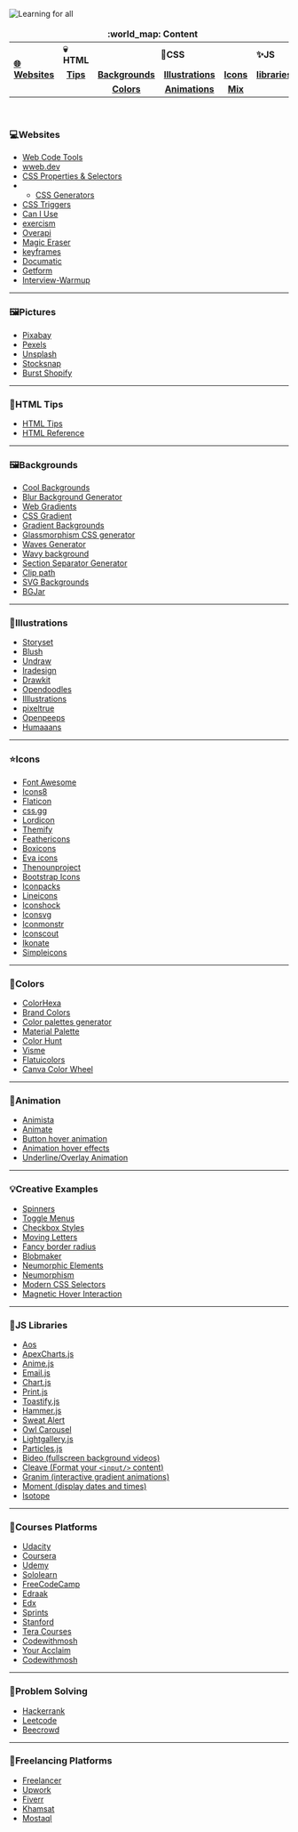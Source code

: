 ![Learning for all](https://i.imgur.com/NYL5Bvr.png)

<div align="center">
  <table>
    <thead align="center">
      <tr border: none;>
        <td colspan="6"><b>:world_map: Content</b></td>
      </tr>
    </thead>
    <tbody>
    <tr>
      <td colspan="1" rowspan="3"><a href="#websites"><b>🌐Websites</b></a></td>
      <td colspan="1"><b>💀HTML</b></td>
      <td colspan="3" align="center"><b>🎨CSS</b></td>
      <td colspan="1"><b>✨JS</b></td>
    </tr>
      <tr>
       <td align="center">
          <a href="#htmlTips"><b>Tips</b></a>
        <td align="center">
          <a href="#backgrounds"><b>Backgrounds</b></a>
        </td>
          <td align="center">
       <a href="illustrations"><b>Illustrations</b></a>
        </td>
            <td align="center">
         <a href="#icons"><b>Icons</b></a>
        </td>
            <td align="center">
         <a href="#libraries"><b>libraries</b></a>
        </td>
      </tr>
      <tr>
        <td align="center">
          <a href="#"><b></b></a>
        </td>
        <td align="center">
          <a href="#colors"><b>Colors</b></a>
        </td>
        <td align="center">
          <a href="#animation"><b>Animations</b></a>
        </td>
        <td align="center">
          <a href="#mix"><b>Mix</b></a>
        </td>
      </tr>
    </tbody>
  </table>
  </div>
<br/>

### :computer:<strong id="websites">Websites</strong>

- [Web Code Tools](https://webcode.tools/)
- [wweb.dev](https://wweb.dev/)
- [CSS Properties & Selectors](https://css-tricks.com/almanac/)
- - [CSS Generators](https://css-generators.com/)
- [CSS Triggers](https://csstriggers.com/)
- [Can I Use](https://caniuse.com/)
- [exercism](https://exercism.org/)
- [Overapi](https://overapi.com/)
- [Magic Eraser](https://www.magiceraser.io/)
- [keyframes](https://keyframes.app/)
- [Documatic](https://www.documatic.com/)
- [Getform](https://app.getform.io/)
- [Interview-Warmup](https://grow.google/certificates/interview-warmup/)

---

### 🖼️<strong id="pictures">Pictures</strong>

- [Pixabay](https://pixabay.com/)
- [Pexels](https://www.pexels.com/)
- [Unsplash](https://unsplash.com/)
- [Stocksnap](https://stocksnap.io/)
- [Burst Shopify](https://burst.shopify.com/)

---

### 🔖<strong id="htmlTips">HTML Tips</strong>

- [HTML Tips](https://markodenic.com/html-tips/)
- [HTML Reference](https://htmlreference.io/)

---

### 🖼️<strong id="backgrounds">Backgrounds</strong>

- [Cool Backgrounds](https://coolbackgrounds.io/)
- [Blur Background Generator](https://wweb.dev/resources/blur-background-css-generator/)
- [Web Gradients](https://webgradients.com/)
- [CSS Gradient](https://cssgradient.io/)
- [Gradient Backgrounds](https://cssgradient.io/gradient-backgrounds/)
- [Glassmorphism CSS generator](https://css.glass/)
- [Waves Generator](https://getwaves.io/)
- [Wavy background](https://blog.devgenius.io/wavy-background-with-css-svg-4910821c2b87)
- [Section Separator Generator](https://wweb.dev/resources/css-separator-generator/)
- [Clip path](https://bennettfeely.com/clippy/)
- [SVG Backgrounds](https://www.svgbackgrounds.com/)
- [BGJar](https://bgjar.com/)

---

### :dolls:<strong id="illustrations">Illustrations</strong>

- [Storyset](https://storyset.com/)
- [Blush](https://blush.design/)
- [Undraw](https://undraw.co/illustrations)
- [Iradesign](https://iradesign.io/)
- [Drawkit](https://www.drawkit.com/)
- [Opendoodles](https://opendoodles.com/)
- [Illlustrations](https://illlustrations.co/)
- [pixeltrue](https://www.pixeltrue.com/)
- [Openpeeps](https://openpeeps.com/)
- [Humaaans](https://humaaans.com/)

---

### ⭐<strong id="icons">Icons</strong>

- [Font Awesome](https://fontawesome.com/icons)
- [Icons8](https://icons8.com/)
- [Flaticon](https://www.flaticon.com/free-icons/library)
- [css.gg](https://css.gg/)
- [Lordicon](https://lordicon.com/)
- [Themify](https://themify.me/themify-icons)
- [Feathericons](https://feathericons.com/)
- [Boxicons](https://boxicons.com/)
- [Eva icons](https://akveo.github.io/eva-icons/#/)
- [Thenounproject](https://thenounproject.com/icons/)
- [Bootstrap Icons](https://icons.getbootstrap.com/)
- [Iconpacks](https://www.iconpacks.net/)
- [Lineicons](https://lineicons.com/icons/)
- [Iconshock](https://www.iconshock.com/)
- [Iconsvg](https://iconsvg.xyz/)
- [Iconmonstr](https://iconmonstr.com/)
- [Iconscout](https://iconscout.com/)
- [Ikonate](https://ikonate.com/)
- [Simpleicons](https://simpleicons.org/)

---

### 🎨<strong id="colors">Colors</strong>

- [ColorHexa](https://www.colorhexa.com/)
- [Brand Colors](https://brandcolors.net/)
- [Color palettes generator](https://coolors.co/)
- [Material Palette](https://www.materialpalette.com/colors)
- [Color Hunt](https://colorhunt.co/)
- [Visme](https://visme.co/blog/website-color-schemes/)
- [Flatuicolors](https://flatuicolors.com/)
- [Canva Color Wheel](https://www.canva.com/colors/color-wheel/)

---

### 👀<strong id="animation">Animation</strong>

- [Animista](https://animista.net/)
- [Animate](https://animate.style/)
- [Button hover animation](https://blog.stackfindover.com/css-button-hover-animation/)
- [Animation hover effects](https://www.proglobalbusinesssolutions.com/css-hover-effects/)
- [Underline/Overlay Animation](https://dev.to/afif/100-underline-overlay-animation-the-ultimate-css-collection-4p40)

---

### 💡<strong id="mix">Creative Examples</strong>

- [Spinners](https://tobiasahlin.com/spinkit/)
- [Toggle Menus](https://freefrontend.com/css-toggle-menus/)
- [Checkbox Styles](https://alvarotrigo.com/blog/css-checkbox-styles/)
- [Moving Letters](https://tobiasahlin.com/moving-letters/)
- [Fancy border radius](https://9elements.github.io/fancy-border-radius/)
- [Blobmaker](https://www.blobmaker.app/)
- [Neumorphic Elements](https://codepen.io/myacode/pen/PoqQQNM)
- [Neumorphism](https://neumorphism.io/)
- [Modern CSS Selectors](https://blog.openreplay.com/modern-css-selectors/)
- [Magnetic Hover Interaction](https://codepen.io/dev_loop/pen/KKdEgdz)

---

### 📂<strong id="libraries">JS Libraries</strong>

- [Aos](https://michalsnik.github.io/aos/)
- [ApexCharts.js](https://apexcharts.com/)
- [Anime.js](https://animejs.com/)
- [Email.js](https://www.emailjs.com)
- [Chart.js](https://www.chartjs.org/docs/latest/)
- [Print.js](https://printjs.crabbly.com/)
- [Toastify.js](https://apvarun.github.io/toastify-js/)
- [Hammer.js](https://hammerjs.github.io/getting-started/)
- [Sweat Alert](https://sweetalert2.github.io/)
- [Owl Carousel](https://owlcarousel2.github.io/OwlCarousel2/)
- [Lightgallery.js](https://www.lightgalleryjs.com/docs/getting-started/)
- [Particles.js](https://vincentgarreau.com/particles.js/)
- [Bideo (fullscreen background videos)](https://rishabhp.github.io/bideo.js/)
- [Cleave (Format your `<input/>` content)](https://nosir.github.io/cleave.js/)
- [Granim (interactive gradient animations)](https://sarcadass.github.io/granim.js/index.html)
- [Moment (display dates and times)](https://momentjs.com/)
- [Isotope](https://isotope.metafizzy.co/)

---

### 📂<strong id="courses">Courses Platforms</strong>

- [Udacity](https://classroom.udacity.com/)
- [Coursera](https://www.coursera.org/)
- [Udemy](https://www.udemy.com/)
- [Sololearn](https://www.sololearn.com/Profile/13719657#_=_)
- [FreeCodeCamp](https://www.freecodecamp.org/jrazap)
- [Edraak](https://www.edraak.org/)
- [Edx](https://courses.edx.org/)
- [Sprints](https://programs.sprints.ai/)
- [Stanford](https://online.stanford.edu/free-courses)
- [Tera Courses](https://teracourses.com/)
- [Codewithmosh](https://codewithmosh.com/)
- [Your Acclaim](https://www.youracclaim.com/)
- [Codewithmosh](https://courseclub.me/)

---

### 📂<strong id="problem-solving">Problem Solving</strong>

- [Hackerrank](https://www.hackerrank.com/)
- [Leetcode](https://leetcode.com/)
- [Beecrowd](https://www.beecrowd.com.br/)

---

### 📂<strong id="freelancing">Freelancing Platforms</strong>

- [Freelancer](https://www.freelancer.com/)
- [Upwork](https://www.upwork.com/)
- [Fiverr](https://www.fiverr.com/)
- [Khamsat](https://khamsat.com/)
- [Mostaql](https://mostaql.com/)
